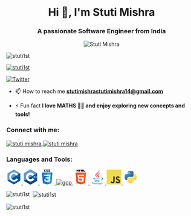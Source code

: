 <h1 align="center">Hi 👋, I'm Stuti Mishra</h1>
<h3 align="center">A passionate Software Engineer from India</h3>

<!-- Adding the image and reducing the size -->
<p align="center">
  <img src="https://github.com/user-attachments/assets/cbde01e2-d114-47c0-92c4-0d3452cb2849" alt="Stuti Mishra" width="200" height="200">
</p>

<!-- Profile views badge -->
<p align="left">
  <img src="https://komarev.com/ghpvc/?username=stuti1st&label=Profile%20views&color=0e75b6&style=flat" alt="stuti1st" />
</p>

<!-- GitHub trophies -->
<p align="left">
  <a href="https://github.com/ryo-ma/github-profile-trophy">
    <img src="https://github-profile-trophy.vercel.app/?username=stuti1st" alt="stuti1st" />
  </a>
</p>

<!-- Twitter follow badge -->
<p align="left">
  <a href="https://twitter.com/" target="blank">
    <img src="https://img.shields.io/twitter/follow/?logo=twitter&style=for-the-badge" alt="Twitter" />
  </a>
</p>

- 📫 How to reach me **stutimishrastutimishra14@gmail.com**

- ⚡ Fun fact **I love MATHS 🧑‍🏫 and enjoy exploring new concepts and tools!**

<h3 align="left">Connect with me:</h3>
<p align="left">
  <a href="https://linkedin.com/in/stuti-mishra" target="blank">
    <img align="center" src="https://raw.githubusercontent.com/rahuldkjain/github-profile-readme-generator/master/src/images/icons/Social/linked-in-alt.svg" alt="stuti mishra" height="30" width="40" />
  </a>
  <a href="https://www.youtube.com/c/stuti-mishra" target="blank">
    <img align="center" src="https://raw.githubusercontent.com/rahuldkjain/github-profile-readme-generator/master/src/images/icons/Social/youtube.svg" alt="stuti mishra" height="30" width="40" />
  </a>
</p>

<h3 align="left">Languages and Tools:</h3>
<p align="left">
  <a href="https://www.cprogramming.com/" target="_blank" rel="noreferrer">
    <img src="https://raw.githubusercontent.com/devicons/devicon/master/icons/c/c-original.svg" alt="c" width="40" height="40" />
  </a>
  <a href="https://www.w3schools.com/cpp/" target="_blank" rel="noreferrer">
    <img src="https://raw.githubusercontent.com/devicons/devicon/master/icons/cplusplus/cplusplus-original.svg" alt="cplusplus" width="40" height="40" />
  </a>
  <a href="https://www.w3schools.com/css/" target="_blank" rel="noreferrer">
    <img src="https://raw.githubusercontent.com/devicons/devicon/master/icons/css3/css3-original-wordmark.svg" alt="css3" width="40" height="40" />
  </a>
  <a href="https://cloud.google.com" target="_blank" rel="noreferrer">
    <img src="https://www.vectorlogo.zone/logos/google_cloud/google_cloud-icon.svg" alt="gcp" width="40" height="40" />
  </a>
  <a href="https://www.w3.org/html/" target="_blank" rel="noreferrer">
    <img src="https://raw.githubusercontent.com/devicons/devicon/master/icons/html5/html5-original-wordmark.svg" alt="html5" width="40" height="40" />
  </a>
  <a href="https://www.java.com" target="_blank" rel="noreferrer">
    <img src="https://raw.githubusercontent.com/devicons/devicon/master/icons/java/java-original.svg" alt="java" width="40" height="40" />
  </a>
  <a href="https://developer.mozilla.org/en-US/docs/Web/JavaScript" target="_blank" rel="noreferrer">
    <img src="https://raw.githubusercontent.com/devicons/devicon/master/icons/javascript/javascript-original.svg" alt="javascript" width="40" height="40" />
  </a>
  <a href="https://www.python.org" target="_blank" rel="noreferrer">
    <img src="https://raw.githubusercontent.com/devicons/devicon/master/icons/python/python-original.svg" alt="python" width="40" height="40" />
  </a>
</p>

<!-- GitHub stats -->
<p>
  <img align="left" src="https://github-readme-stats.vercel.app/api/top-langs?username=stuti1st&show_icons=true&locale=en&layout=compact" alt="stuti1st" />
</p>
<p>&nbsp;
  <img align="center" src="https://github-readme-stats.vercel.app/api?username=stuti1st&show_icons=true&locale=en" alt="stuti1st" />
</p>

<!-- GitHub streak stats -->
<p>
  <img align="center" src="https://github-readme-streak-stats.herokuapp.com/?user=stuti1st&" alt="stuti1st" />
</p>
